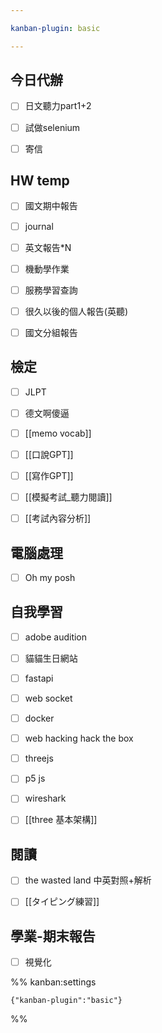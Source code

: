 ```yaml
---

kanban-plugin: basic

---
```


## 今日代辦

- [ ] 日文聽力part1+2
- [ ] 試做selenium
- [ ] 寄信


## HW temp

- [ ] 國文期中報告
- [ ] journal
- [ ] 英文報告*N
- [ ] 機動學作業
- [ ] 服務學習查詢
- [ ] 很久以後的個人報告(英聽)
- [ ] 國文分組報告


## 檢定

- [ ] JLPT
- [ ] 德文啊傻逼
- [ ] [[memo vocab]]
- [ ] [[口說GPT]]
- [ ] [[寫作GPT]]
- [ ] [[模擬考試_聽力閱讀]]
- [ ] [[考試內容分析]]


## 電腦處理

- [ ] Oh my posh


## 自我學習

- [ ] adobe audition
- [ ] 貓貓生日網站
- [ ] fastapi
- [ ] web socket
- [ ] docker
- [ ] web hacking hack the box
- [ ] threejs
- [ ] p5 js
- [ ] wireshark
- [ ] [[three 基本架構]]


## 閱讀

- [ ] the wasted land 中英對照+解析
- [ ] [[タイピング練習]]


## 學業-期末報告

- [ ] 視覺化




%% kanban:settings
```
{"kanban-plugin":"basic"}
```
%%
